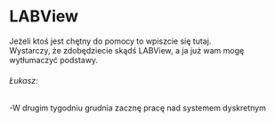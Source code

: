 LABView
==================
Jeżeli ktoś jest chętny do pomocy to wpiszcie się tutaj.   
Wystarczy, że zdobędziecie skądś LABView, a ja już wam mogę wytłumaczyć podstawy.

###### Łukasz:
  -W drugim tygodniu grudnia zacznę pracę nad systemem dyskretnym
